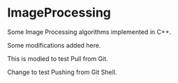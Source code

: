 # ImageProcessing

Some Image Processing algorithms implemented in C++.

Some modifications added here.

This is modied to test Pull from Git.

Change to test Pushing from Git Shell.
